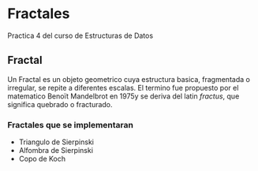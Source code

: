 # Fractales
Practica 4 del curso de Estructuras de Datos

## Fractal
Un Fractal es un objeto geometrico cuya estructura basica, fragmentada o
irregular, se repite a diferentes escalas. El termino fue propuesto por el 
matematico Benoït Mandelbrot en 1975y se deriva del latin *fractus*, que 
significa quebrado o fracturado.

### Fractales que se implementaran
* Triangulo de Sierpinski
* Alfombra de Sierpinski
* Copo de Koch
